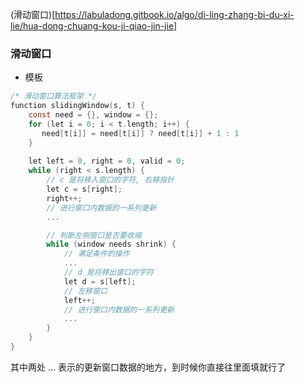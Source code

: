 (滑动窗口)[https://labuladong.gitbook.io/algo/di-ling-zhang-bi-du-xi-lie/hua-dong-chuang-kou-ji-qiao-jin-jie]

### 滑动窗口

- 模板
```c
/* 滑动窗口算法框架 */
function slidingWindow(s, t) {
    const need = {}, window = {};
    for (let i = 0; i < t.length; i++) {
       need[t[i]] = need[t[i]] ? need[t[i]] + 1 : 1
    }
    
    let left = 0, right = 0, valid = 0;
    while (right < s.length) {
        // c 是将移入窗口的字符, 右移指针
        let c = s[right];
        right++;
        // 进行窗口内数据的一系列更新
        ...

        // 判断左侧窗口是否要收缩
        while (window needs shrink) {
            // 满足条件的操作
            ...
            // d 是将移出窗口的字符
            let d = s[left];
            // 左移窗口
            left++;
            // 进行窗口内数据的一系列更新
            ...
        }
    }
}
```
其中两处 ... 表示的更新窗口数据的地方，到时候你直接往里面填就行了
